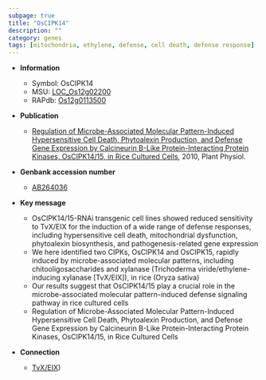 ```yaml
---
subpage: true
title: "OsCIPK14"
description: ""
category: genes
tags: [mitochondria, ethylene, defense, cell death, defense response]
---
```


* **Information**  
    + Symbol: OsCIPK14  
    + MSU: [LOC_Os12g02200](http://rice.plantbiology.msu.edu/cgi-bin/ORF_infopage.cgi?orf=LOC_Os12g02200)  
    + RAPdb: [Os12g0113500](http://rapdb.dna.affrc.go.jp/viewer/gbrowse_details/irgsp1?name=Os12g0113500)  

* **Publication**  
    + [Regulation of Microbe-Associated Molecular Pattern-Induced Hypersensitive Cell Death, Phytoalexin Production, and Defense Gene Expression by Calcineurin B-Like Protein-Interacting Protein Kinases, OsCIPK14/15, in Rice Cultured Cells](http://www.ncbi.nlm.nih.gov/pubmed?term=Regulation+of+Microbe-Associated+Molecular+Pattern-Induced+Hypersensitive+Cell+Death,+Phytoalexin+Production,+and+Defense+Gene+Expression+by+Calcineurin+B-Like+Protein-Interacting+Protein+Kinases,+OsCIPK14/15,+in+Rice+Cultured+Cells%5BTitle%5D), 2010, Plant Physiol.

* **Genbank accession number**  
    + [AB264036](http://www.ncbi.nlm.nih.gov/nuccore/AB264036)

* **Key message**  
    + OsCIPK14/15-RNAi transgenic cell lines showed reduced sensitivity to TvX/EIX for the induction of a wide range of defense responses, including hypersensitive cell death, mitochondrial dysfunction, phytoalexin biosynthesis, and pathogenesis-related gene expression
    + We here identified two CIPKs, OsCIPK14 and OsCIPK15, rapidly induced by microbe-associated molecular patterns, including chitooligosaccharides and xylanase (Trichoderma viride/ethylene-inducing xylanase [TvX/EIX]), in rice (Oryza sativa)
    + Our results suggest that OsCIPK14/15 play a crucial role in the microbe-associated molecular pattern-induced defense signaling pathway in rice cultured cells
    + Regulation of Microbe-Associated Molecular Pattern-Induced Hypersensitive Cell Death, Phytoalexin Production, and Defense Gene Expression by Calcineurin B-Like Protein-Interacting Protein Kinases, OsCIPK14/15, in Rice Cultured Cells

* **Connection**  
    + [TvX/EIX](Oryza+sativa))



